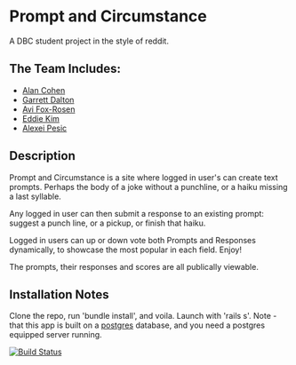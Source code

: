 Prompt and Circumstance
=======================

A DBC student project in the style of reddit.

## The Team Includes:
- [Alan Cohen](https://github.com/acjetnut)
- [Garrett Dalton](https://github.com/garrettdalton)
- [Avi Fox-Rosen](https://github.com/avifoxi)
- [Eddie Kim](https://github.com/eddiekimosabe)
- [Alexei Pesic](https://github.com/apesic)

## Description
Prompt and Circumstance is a site where logged in user's can create text prompts. Perhaps the body of a joke without a punchline, or a haiku missing a last syllable.

Any logged in user can then submit a response to an existing prompt: suggest a punch line, or a pickup, or finish that haiku.

Logged in users can up or down vote both Prompts and Responses dynamically, to showcase the most popular in each field. Enjoy!

The prompts, their responses and scores are all publically viewable.

## Installation Notes

Clone the repo, run 'bundle install', and voila.
Launch with 'rails s'.
Note - that this app is built on a [postgres](http://www.postgresql.org/) database, and you need a postgres equipped server running.


[![Build Status](https://travis-ci.org/woolly-bear-caterpillars-2014/prompt-and-circumstance.svg?branch=master)](https://travis-ci.org/woolly-bear-caterpillars-2014/prompt-and-circumstance)
